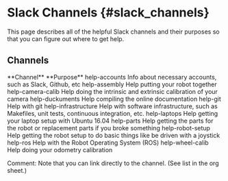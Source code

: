 # Slack Channels {#slack_channels}

This page describes all of the helpful Slack channels and their purposes so that you can figure out where to get help.

## Channels


<col2 figure-id="tab:slack_channels_list" figure-caption="Duckietown Slack Channels">
<span>**Channel**</span>
<span>**Purpose**</span>
<span>help-accounts</span>
<span>Info about necessary accounts, such as Slack, Github, etc</span>
<span>help-assembly</span>
<span>Help putting your robot together</span>
<span>help-camera-calib</span>
<span>Help doing the intrinsic and extrinsic calibration of your camera </span>
<span>help-duckuments</span>
<span>Help compiling the online documentation</span>
<span>help-git</span>
<span>Help with git</span>
<span>help-infrastructure</span>
<span>Help with software infrastructure, such as Makefiles, unit tests, continuous integration, etc.</span>
<span>help-laptops</span>
<span>Help getting your laptop setup with Ubuntu 16.04</span>
<span>help-parts</span>
<span>Help getting the parts for the robot or replacement parts if you broke something</span>
<span>help-robot-setup</span>
<span>Help getting the robot setup to do basic things like be driven with a joystick</span>
<span>help-ros</span>
<span>Help with the Robot Operating System (ROS)</span>
<span>help-wheel-calib</span>
<span>Help doing your odometry calibration</span>
</col2>

Comment: Note that you can link directly to the channel. (See list in the org sheet.)
